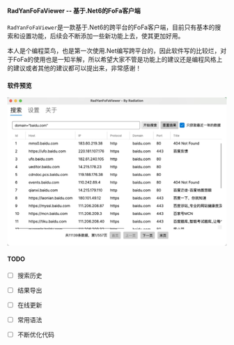 #### RadYanFoFaViewer -- 基于.Net6的FoFa客户端

`RadYanFoFaViewer`是一款基于.Net6的跨平台的FoFa客户端，目前只有基本的搜索和设置功能，后续会不断添加一些新功能上去，使其更加好用。

本人是个编程菜鸟，也是第一次使用.Net编写跨平台的，因此软件写的比较烂，对于FoFa的使用也是一知半解，所以希望大家不管是功能上的建议还是编程风格上的建议或者其他的建议都可以提出来，非常感谢！

#### 软件预览

![](./screenshot.jpg)

#### TODO

- [ ]  搜索历史

- [ ]  结果导出

- [ ]  在线更新

- [ ]  常用语法

- [ ]  不断优化代码


